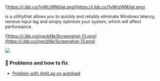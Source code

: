 

![https://i.ibb.co/1vWrzWM/lat.png](https://i.ibb.co/1vWrzWM/lat.png)

is a utilitythat allows you to quickly and reliably eliminate Windows latency, remove input lag and simply optimize your system, which will affect performance.

![https://i.ibb.co/jrwcbNk/Screenshot-13.png](https://i.ibb.co/jrwcbNk/Screenshot-13.png)

![](https://github.com/denis-g/windows10-latency-optimization/blob/master/images/hr.png)

### 🔧 Problems and how to fix
- [Problem with AntiLag on autoload](https://github.com/AdiruNetwork/LatencyOptimizer/issues/1)



